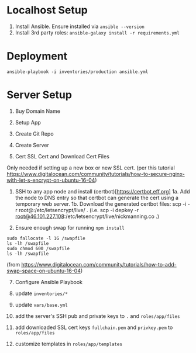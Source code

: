 # Localhost Setup

1. Install Ansible. Ensure installed via `ansible --version`
2. Install 3rd party roles: `ansible-galaxy install -r requirements.yml`

# Deployment

`ansible-playbook -i inventories/production ansible.yml`

# Server Setup

1. Buy Domain Name

2. Setup App

3. Create Git Repo

4. Create Server

5. Cert SSL Cert and Download Cert Files

Only needed if setting up a new box or new SSL cert. (per this tutorial https://www.digitalocean.com/community/tutorials/how-to-secure-nginx-with-let-s-encrypt-on-ubuntu-16-04)

1. SSH to any app node and install (certbot)[https://certbot.eff.org]
1a. Add the node to DNS entry so that certbot can generate the cert using a temporary web server.
1b. Download the generated certbot files:
  scp -i <your ssh key> -r root@<your IP>:/etc/letsencrypt/live/<your domain> .
  (i.e. scp -i depkey -r root@46.101.227.108:/etc/letsencrypt/live/nickmanning.co .)

6. Ensure enough swap for running `npm install`

```
sudo fallocate -l 1G /swapfile
ls -lh /swapfile
sudo chmod 600 /swapfile
ls -lh /swapfile
```

(from https://www.digitalocean.com/community/tutorials/how-to-add-swap-space-on-ubuntu-16-04)

7. Configure Ansible Playbook

1. update `inventories/*`
2. update `vars/base.yml`
3. add the server's SSH pub and private keys to `.` and `roles/app/files`
4. add downloaded SSL cert keys `fullchain.pem` and `privkey.pem` to `roles/app/files`
5. customize templates in `roles/app/templates`